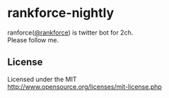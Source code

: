 # rankforce-nightly
ranforce([@rankforce](https://twitter.com/rankforce)) is twitter bot for 2ch.  
Please follow me.

## License
Licensed under the MIT  
http://www.opensource.org/licenses/mit-license.php
